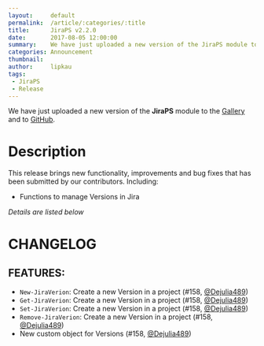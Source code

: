 ```yaml
---
layout:     default
permalink:  /article/:categories/:title
title:      JiraPS v2.2.0
date:       2017-08-05 12:00:00
summary:    We have just uploaded a new version of the JiraPS module to the Gallery and to GitHub.
categories: Announcement
thumbnail:  
author:     lipkau
tags:
 - JiraPS
 - Release
---
```


We have just uploaded a new version of the **JiraPS** module to the [Gallery](https://www.powershellgallery.com/packages/JiraPS/2.2.0.141) and to [GitHub](https://github.com/AtlassianPS/JiraPS/releases/tag/v2.2.0.141).
<!--more-->

# Description
This release brings new functionality, improvements and bug fixes that has been submitted by our contributors.  Including:
* Functions to manage Versions in Jira

_Details are listed below_

# CHANGELOG
## FEATURES:
- `New-JiraVerion`: Create a new Version in a project (#158, [@Dejulia489][])
- `Get-JiraVerion`: Create a new Version in a project (#158, [@Dejulia489][])
- `Set-JiraVerion`: Create a new Version in a project (#158, [@Dejulia489][])
- `Remove-JiraVerion`: Create a new Version in a project (#158, [@Dejulia489][])
- New custom object for Versions (#158, [@Dejulia489][])


[@alexsuslin]: https://github.com/alexsuslin
[@axxelG]: https://github.com/axxelG
[@brianbunke]: https://github.com/brianbunke
[@colhal]: https://github.com/colhal
[@Dejulia489]: https://github.com/Dejulia489
[@ebekker]: https://github.com/ebekker
[@jkknorr]: https://github.com/jkknorr
[@kittholland]: https://github.com/kittholland
[@LiamLeane]: https://github.com/LiamLeane
[@lipkau]: https://github.com/lipkau
[@lukhase]: https://github.com/lukhase
[@padgers]: https://github.com/padgers
[@ThePSAdmin]: https://github.com/ThePSAdmin

